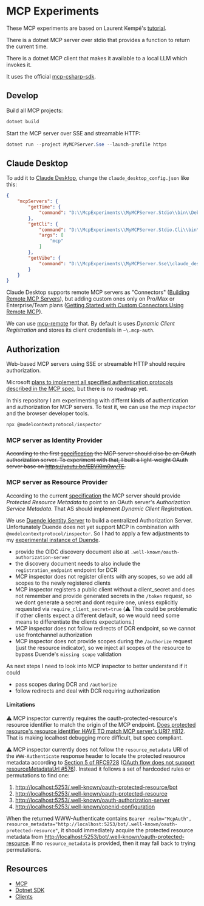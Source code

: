 # MCP Experiments

These MCP experiments are based on Laurent Kempé's [tutorial](https://laurentkempe.com/2025/03/22/model-context-protocol-made-easy-building-an-mcp-server-in-csharp/).

There is a dotnet MCP server over stdio that provides a function to return the current time.

There is a dotnet MCP client that makes it available to a local LLM which invokes it.

It uses the official [mcp-csharp-sdk](https://github.com/modelcontextprotocol/csharp-sdk).

## Develop

Build all MCP projects:

```powershell
dotnet build
```

Start the MCP server over SSE and streamable HTTP:

```powershell
dotnet run --project MyMCPServer.Sse --launch-profile https
```

## Claude Desktop

To add it to [Claude Desktop](https://claude.ai/download), change the `claude_desktop_config.json` like this:

```json
{
    "mcpServers": {
        "getTime": {
            "command": "D:\\McpExperiments\\MyMCPServer.Stdio\\bin\\Debug\\net9.0\\MyMCPServer.Stdio.exe"
        },
        "getCli": {
            "command": "D:\\McpExperiments\\MyMCPServer.Stdio.Cli\\bin\\Debug\\net9.0\\MyMCPServer.Stdio.Cli.exe",
            "args": [ 
                "mcp"
            ]
        },
        "getVibe": {
            "command": "D:\\McpExperiments\\MyMCPServer.Sse\\claude_desktop.cmd"
        }
    }
}
```

Claude Desktop supports remote MCP servers as "Connectors" ([Building Remote MCP Servers](https://support.anthropic.com/en/articles/11503834-building-custom-connectors-via-remote-mcp-servers)), but adding custom ones only on Pro/Max or Enterprise/Team plans ([Getting Started with Custom Connectors Using Remote MCP](https://support.anthropic.com/en/articles/11175166-getting-started-with-custom-connectors-using-remote-mcp)).

We can use [mcp-remote](https://www.npmjs.com/package/mcp-remote) for that. By default is uses _Dynamic Client Registration_ and stores its client credentials in `~\.mcp-auth`.

## Authorization

Web-based MCP servers using SSE or streamable HTTP should require authorization.

Microsoft [plans to implement all specified authentication protocols described in the MCP spec](https://devblogs.microsoft.com/blog/microsoft-partners-with-anthropic-to-create-official-c-sdk-for-model-context-protocol?commentid=47#comment-47), but there is no roadmap yet.

In this repository I am experimenting with differnt kinds of authentication and authorization for MCP servers. To test it, we can use the _mcp inspector_ and the browser developer tools.

```powershell
npx @modelcontextprotocol/inspector
```

### MCP server as Identity Provider

~~According to the first [specification](https://spec.modelcontextprotocol.io/specification/2025-03-26/basic/authorization/) the MCP server should also be an OAuth authorization server. To experiment with that, I built a light-weight OAuth server base on <https://youtu.be/EBVKlm0wyTE>.~~

### MCP server as Resource Provider

According to the current [specification](https://modelcontextprotocol.io/specification/draft/basic/authorization) the MCP server should provide _Protected Resource Metadata_ to point to an OAuth server's _Authorization Service Metadata_. That AS should implement _Dynamic Client Registration_.

We use [Duende Identity Server](https://duendesoftware.com/products/identityserver) to build a centralized Authorization Server. Unfortunately Duende does not yet support MCP in combination with `@modelcontextprotocol/inspector`. So I had to apply a few adjustments to my [experimental instance of Duende](https://github.com/halllo/PermissionedNotes/tree/main/IdentityServer).

- provide the OIDC discovery document also at `.well-known/oauth-authorization-server`
- the discovery document needs to also include the `registration_endpoint` endpoint for DCR
- MCP inspector does not register clients with any scopes, so we add all scopes to the newly registered clients
- MCP inspector registers a public client without a client_secret and does not remember and provide generated secrets in the `/token` request, so we dont generate a secret and dont require one, unless explicitly requested via `require_client_secret=true` (⚠️ This could be problematic if other clients expect a different default, so we would need some means to differentiate the clients expectations.)
- MCP inspector does not follow redirects of DCR endpoint, so we cannot use frontchannel authorization
- MCP inspector does not provide scopes during the `/authorize` request (just the resource indicator), so we inject all scopes of the resource to bypass Duende's `missing scope` validation

As next steps I need to look into MCP inspector to better understand if it could

- pass scopes during DCR and `/authorize`
- follow redirects and deal with DCR requiring authorization

#### Limitations

⚠️ MCP inspector currently requires the oauth-protected-resource's resource identifier to match the origin of the MCP endpoint. [Does protected resource's resource identifier HAVE TO match MCP server's URI? #812](https://github.com/modelcontextprotocol/inspector/issues/812). That is making localhost debugging more difficult, but spec compliant.

⚠️ MCP inspector currently does not follow the `resource_metadata` URI of the `WWW-Authenticate` response header to locate the protected resource metadata according to [Section 5 of RFC9728](https://www.ietf.org/rfc/rfc9728.html#name-use-of-www-authenticate-for) ([OAuth flow does not support resourceMetadataUrl #576](https://github.com/modelcontextprotocol/inspector/issues/576)). Instead it follows a set of hardcoded rules or permutations to find one:

1. <http://localhost:5253/.well-known/oauth-protected-resource/bot>
2. <http://localhost:5253/.well-known/oauth-protected-resource>
3. <http://localhost:5253/.well-known/oauth-authorization-server>
4. <http://localhost:5253/.well-known/openid-configuration>

When the returned WWW-Authenticate contains `Bearer realm="McpAuth", resource_metadata="http://localhost:5253/bot/.well-known/oauth-protected-resource"`, it should immediately acquire the protected resource metadata from <http://localhost:5253/bot/.well-known/oauth-protected-resource>. If no `resource_metadata` is provided, then it may fall back to trying permutations.

## Resources

- [MCP](https://github.com/modelcontextprotocol)
- [Dotnet SDK](https://github.com/modelcontextprotocol/csharp-sdk)
- [Clients](https://modelcontextprotocol.io/clients)
